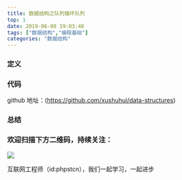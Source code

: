 ```yaml
---
title: 数据结构之队列循环队列
top: 1
date: 2019-06-08 19:03:48
tags: ["数据结构","编程基础"]
categories: "数据结构"
---
```

### 定义

### 代码

github 地址：(https://github.com/xushuhui/data-structures)


### 总结

### 欢迎扫描下方二维码，持续关注：
![](https://ww1.sinaimg.cn/large/a616b9a4gy1g4xzv954a4j20760763yo.jpg)

互联网工程师（id:phpstcn），我们一起学习，一起进步